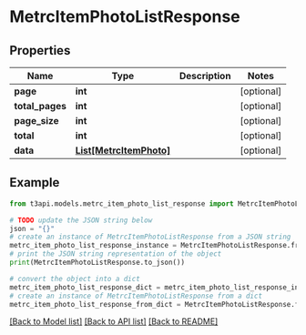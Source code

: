 # MetrcItemPhotoListResponse


## Properties

Name | Type | Description | Notes
------------ | ------------- | ------------- | -------------
**page** | **int** |  | [optional] 
**total_pages** | **int** |  | [optional] 
**page_size** | **int** |  | [optional] 
**total** | **int** |  | [optional] 
**data** | [**List[MetrcItemPhoto]**](MetrcItemPhoto.md) |  | [optional] 

## Example

```python
from t3api.models.metrc_item_photo_list_response import MetrcItemPhotoListResponse

# TODO update the JSON string below
json = "{}"
# create an instance of MetrcItemPhotoListResponse from a JSON string
metrc_item_photo_list_response_instance = MetrcItemPhotoListResponse.from_json(json)
# print the JSON string representation of the object
print(MetrcItemPhotoListResponse.to_json())

# convert the object into a dict
metrc_item_photo_list_response_dict = metrc_item_photo_list_response_instance.to_dict()
# create an instance of MetrcItemPhotoListResponse from a dict
metrc_item_photo_list_response_from_dict = MetrcItemPhotoListResponse.from_dict(metrc_item_photo_list_response_dict)
```
[[Back to Model list]](../README.md#documentation-for-models) [[Back to API list]](../README.md#documentation-for-api-endpoints) [[Back to README]](../README.md)


